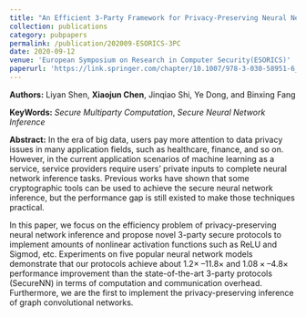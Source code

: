 ```yaml
---
title: "An Efficient 3-Party Framework for Privacy-Preserving Neural Network Inference"
collection: publications
category: pubpapers
permalink: /publication/202009-ESORICS-3PC
date: 2020-09-12
venue: 'European Symposium on Research in Computer Security(ESORICS)'
paperurl: 'https://link.springer.com/chapter/10.1007/978-3-030-58951-6_21'
---
```

**Authors:** Liyan Shen, **Xiaojun Chen**, Jinqiao Shi, Ye Dong, and Binxing Fang

**KeyWords:** *Secure Multiparty Computation*, *Secure Neural Network Inference*

**Abstract:** In the era of big data, users pay more attention to data privacy issues in many application fields, such as healthcare, finance, and so on. However, in the current application scenarios of machine learning as a service, service providers require users’ private inputs to complete neural network inference tasks. Previous works have shown that some cryptographic tools can be used to achieve the secure neural network inference, but the performance gap is still existed to make those techniques practical.

In this paper, we focus on the efficiency problem of privacy-preserving neural network inference and propose novel 3-party secure protocols to implement amounts of nonlinear activation functions such as ReLU and Sigmod, etc. Experiments on five popular neural network models demonstrate that our protocols achieve about $1.2\times$ –$11.8\times$ and $1.08\times –4.8\times$ performance improvement than the state-of-the-art 3-party protocols (SecureNN) in terms of computation and communication overhead. Furthermore, we are the first to implement the privacy-preserving inference of graph convolutional networks.
